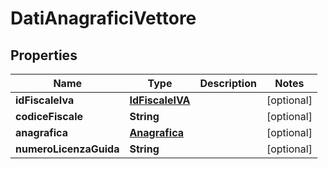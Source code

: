 

# DatiAnagraficiVettore


## Properties

| Name | Type | Description | Notes |
|------------ | ------------- | ------------- | -------------|
|**idFiscaleIva** | [**IdFiscaleIVA**](IdFiscaleIVA.md) |  |  [optional] |
|**codiceFiscale** | **String** |  |  [optional] |
|**anagrafica** | [**Anagrafica**](Anagrafica.md) |  |  [optional] |
|**numeroLicenzaGuida** | **String** |  |  [optional] |



